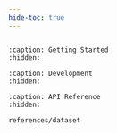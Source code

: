 ```yaml
---
hide-toc: true
---
```



```{include} ../../README.md
```

```{toctree}
:caption: Getting Started
:hidden:

```

```{toctree}
:caption: Development
:hidden:

```

```{toctree}
:caption: API Reference
:hidden:

references/dataset
```
